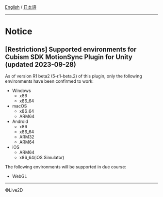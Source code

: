 [English](NOTICE.md) / [日本語](NOTICE.ja.md)

---

# Notice

## [Restrictions] Supported environments for Cubism SDK MotionSync Plugin for Unity (updated 2023-09-28)

As of version R1 beta2 (5-r.1-beta.2) of this plugin, only the following environments have been confirmed to work:

* Windows
  * x86
  * x86_64
* macOS
  * x86_64
  * ARM64
* Android
  * x86
  * x86_64
  * ARM32
  * ARM64
* iOS
  * ARM64
  * x86_64(iOS Simulator)

The following environments will be supported in due course:

* WebGL


---

©Live2D
